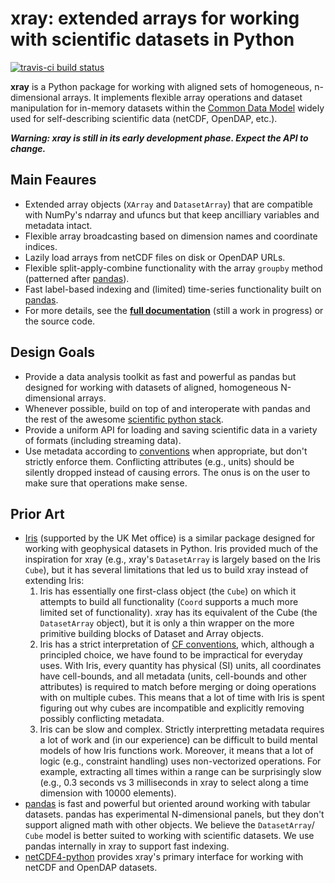 # xray: extended arrays for working with scientific datasets in Python

[![travis-ci build status](https://travis-ci.org/akleeman/xray.png)][travis]

**xray** is a Python package for working with aligned sets of homogeneous,
n-dimensional arrays. It implements flexible array operations and dataset
manipulation for in-memory datasets within the [Common Data Model][cdm] widely
used for self-describing scientific data (netCDF, OpenDAP, etc.).

***Warning: xray is still in its early development phase. Expect the API to
change.***

## Main Feaures

  - Extended array objects (`XArray` and `DatasetArray`) that are compatible
    with NumPy's ndarray and ufuncs but that keep ancilliary variables and
    metadata intact.
  - Flexible array broadcasting based on dimension names and coordinate indices.
  - Lazily load arrays from netCDF files on disk or OpenDAP URLs.
  - Flexible split-apply-combine functionality with the array `groupby` method
    (patterned after [pandas][pandas]).
  - Fast label-based indexing and (limited) time-series functionality built on
    [pandas][pandas].
  - For more details, see the **[full documentation][docs]** (still a work in
    progress) or the source code.

## Design Goals

  - Provide a data analysis toolkit as fast and powerful as pandas but
    designed for working with datasets of aligned, homogeneous N-dimensional
    arrays.
  - Whenever possible, build on top of and interoperate with pandas and the
    rest of the awesome [scientific python stack][scipy].
  - Provide a uniform API for loading and saving scientific data in a variety
    of formats (including streaming data).
  - Use metadata according to [conventions][cf] when appropriate, but don't
    strictly enforce them. Conflicting attributes (e.g., units) should be
    silently dropped instead of causing errors. The onus is on the user to
    make sure that operations make sense.

## Prior Art

  - [Iris][iris] (supported by the UK Met office) is a similar package
    designed for working with geophysical datasets in Python. Iris provided
    much of the inspiration for xray (e.g., xray's `DatasetArray` is largely
    based on the Iris `Cube`), but it has several limitations that led us to
    build xray instead of extending Iris:
    1. Iris has essentially one first-class object (the `Cube`) on which it
       attempts to build all functionality (`Coord` supports a much more
       limited set of functionality). xray has its equivalent of the Cube
       (the `DatasetArray` object), but it is only a thin wrapper on the more
       primitive building blocks of Dataset and Array objects.
    2. Iris has a strict interpretation of [CF conventions][cf], which,
       although a principled choice, we have found to be impractical for
       everyday uses. With Iris, every quantity has physical (SI) units, all
       coordinates have cell-bounds, and all metadata (units, cell-bounds and
       other attributes) is required to match before merging or doing
       operations with on multiple cubes. This means that a lot of time with
       Iris is spent figuring out why cubes are incompatible and explicitly
       removing possibly conflicting metadata.
    3. Iris can be slow and complex. Strictly interpretting metadata requires
       a lot of work and (in our experience) can be difficult to build mental
       models of how Iris functions work. Moreover, it means that a lot of
       logic (e.g., constraint handling) uses non-vectorized operations. For
       example, extracting all times within a range can be surprisingly slow
       (e.g., 0.3 seconds vs 3 milliseconds in xray to select along a time
       dimension with 10000 elements).
  - [pandas][pandas] is fast and powerful but oriented around working with
    tabular datasets. pandas has experimental N-dimensional panels, but they
    don't support aligned math with other objects. We believe the
    `DatasetArray`/ `Cube` model is better suited to working with scientific
    datasets. We use pandas internally in xray to support fast indexing.
  - [netCDF4-python][nc4] provides xray's primary interface for working with
    netCDF and OpenDAP datasets.

[travis]: https://travis-ci.org/akleeman/xray
[docs]: http://xray.readthedocs.org/
[pandas]: http://pandas.pydata.org/
[cdm]: http://www.unidata.ucar.edu/software/thredds/current/netcdf-java/CDM/
[cf]: http://cf-pcmdi.llnl.gov/documents/cf-conventions/1.6/cf-conventions.html
[scipy]: http://scipy.org/
[nc4]: http://netcdf4-python.googlecode.com/svn/trunk/docs/netCDF4-module.html
[iris]: http://scitools.org.uk/iris/
